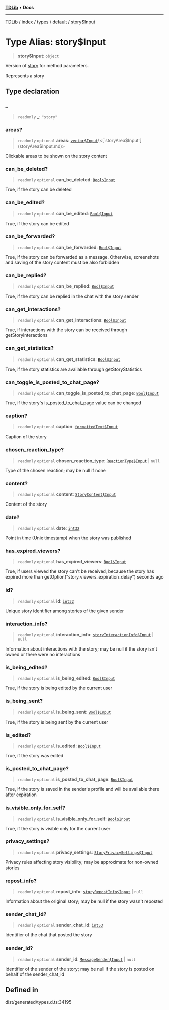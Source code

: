 [**TDLib**](../../../../../../README.md) • **Docs**

***

[TDLib](../../../../../../modules.md) / [index](../../../../../README.md) / [types](../../../README.md) / [default](../README.md) / story$Input

# Type Alias: story$Input

> **story$Input**: `object`

Version of [story](story.md) for method parameters.

Represents a story

## Type declaration

### \_

> `readonly` **\_**: `"story"`

### areas?

> `readonly` `optional` **areas**: [`vector$Input`](vector$Input.md)\<[`storyArea$Input`](storyArea$Input.md)\>

Clickable areas to be shown on the story content

### can\_be\_deleted?

> `readonly` `optional` **can\_be\_deleted**: [`Bool$Input`](Bool$Input.md)

True, if the story can be deleted

### can\_be\_edited?

> `readonly` `optional` **can\_be\_edited**: [`Bool$Input`](Bool$Input.md)

True, if the story can be edited

### can\_be\_forwarded?

> `readonly` `optional` **can\_be\_forwarded**: [`Bool$Input`](Bool$Input.md)

True, if the story can be forwarded as a message. Otherwise, screenshots and saving of the story content must be also forbidden

### can\_be\_replied?

> `readonly` `optional` **can\_be\_replied**: [`Bool$Input`](Bool$Input.md)

True, if the story can be replied in the chat with the story sender

### can\_get\_interactions?

> `readonly` `optional` **can\_get\_interactions**: [`Bool$Input`](Bool$Input.md)

True, if interactions with the story can be received through getStoryInteractions

### can\_get\_statistics?

> `readonly` `optional` **can\_get\_statistics**: [`Bool$Input`](Bool$Input.md)

True, if the story statistics are available through getStoryStatistics

### can\_toggle\_is\_posted\_to\_chat\_page?

> `readonly` `optional` **can\_toggle\_is\_posted\_to\_chat\_page**: [`Bool$Input`](Bool$Input.md)

True, if the story's is_posted_to_chat_page value can be changed

### caption?

> `readonly` `optional` **caption**: [`formattedText$Input`](formattedText$Input.md)

Caption of the story

### chosen\_reaction\_type?

> `readonly` `optional` **chosen\_reaction\_type**: [`ReactionType$Input`](ReactionType$Input.md) \| `null`

Type of the chosen reaction; may be null if none

### content?

> `readonly` `optional` **content**: [`StoryContent$Input`](StoryContent$Input.md)

Content of the story

### date?

> `readonly` `optional` **date**: [`int32`](int32.md)

Point in time (Unix timestamp) when the story was published

### has\_expired\_viewers?

> `readonly` `optional` **has\_expired\_viewers**: [`Bool$Input`](Bool$Input.md)

True, if users viewed the story can't be received, because the story has expired more than getOption("story_viewers_expiration_delay") seconds ago

### id?

> `readonly` `optional` **id**: [`int32`](int32.md)

Unique story identifier among stories of the given sender

### interaction\_info?

> `readonly` `optional` **interaction\_info**: [`storyInteractionInfo$Input`](storyInteractionInfo$Input.md) \| `null`

Information about interactions with the story; may be null if the story isn't owned or there were no interactions

### is\_being\_edited?

> `readonly` `optional` **is\_being\_edited**: [`Bool$Input`](Bool$Input.md)

True, if the story is being edited by the current user

### is\_being\_sent?

> `readonly` `optional` **is\_being\_sent**: [`Bool$Input`](Bool$Input.md)

True, if the story is being sent by the current user

### is\_edited?

> `readonly` `optional` **is\_edited**: [`Bool$Input`](Bool$Input.md)

True, if the story was edited

### is\_posted\_to\_chat\_page?

> `readonly` `optional` **is\_posted\_to\_chat\_page**: [`Bool$Input`](Bool$Input.md)

True, if the story is saved in the sender's profile and will be available there after expiration

### is\_visible\_only\_for\_self?

> `readonly` `optional` **is\_visible\_only\_for\_self**: [`Bool$Input`](Bool$Input.md)

True, if the story is visible only for the current user

### privacy\_settings?

> `readonly` `optional` **privacy\_settings**: [`StoryPrivacySettings$Input`](StoryPrivacySettings$Input.md)

Privacy rules affecting story visibility; may be approximate for non-owned stories

### repost\_info?

> `readonly` `optional` **repost\_info**: [`storyRepostInfo$Input`](storyRepostInfo$Input.md) \| `null`

Information about the original story; may be null if the story wasn't reposted

### sender\_chat\_id?

> `readonly` `optional` **sender\_chat\_id**: [`int53`](int53.md)

Identifier of the chat that posted the story

### sender\_id?

> `readonly` `optional` **sender\_id**: [`MessageSender$Input`](MessageSender$Input.md) \| `null`

Identifier of the sender of the story; may be null if the story is posted on behalf of the sender_chat_id

## Defined in

dist/generated/types.d.ts:34195
